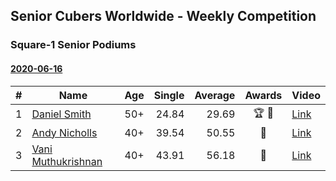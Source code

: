 ## Senior Cubers Worldwide - Weekly Competition
### Square-1 Senior Podiums
#### [2020-06-16](results/2020-06-16.md)

| # | Name | Age | Single | Average | Awards | Video |
| :--: | -- | :--: | --: | --: | :--: | -- |
| 1 | [Daniel Smith](../persons/daniel_smith.md) | 50+ | 24.84 | 29.69 | 🏆 🥇 | [Link](https://www.facebook.com/events/296087658445428/permalink/301316697922524/) |
| 2 | [Andy Nicholls](../persons/andy_nicholls.md) | 40+ | 39.54 | 50.55 | 🥈 | [Link](https://www.facebook.com/events/296087658445428/permalink/298844614836399/) |
| 3 | [Vani Muthukrishnan](../persons/vani_muthukrishnan.md) | 40+ | 43.91 | 56.18 | 🥉 | [Link](https://www.facebook.com/events/296087658445428/permalink/298743144846546/) |


<!-- Global site tag (gtag.js) - Google Analytics -->
<script async src="https://www.googletagmanager.com/gtag/js?id=UA-86348435-3"></script>
<script>window.dataLayer = window.dataLayer || []; function gtag() {dataLayer.push(arguments);} gtag('js', new Date()); gtag('config', 'UA-86348435-3');</script>
